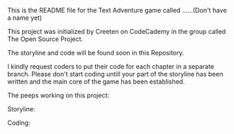 This is the README file for the Text Adventure game called ......(Don't have a name yet)

This project was initialized by Creeten on CodeCademy in the group called The Open Source Project.

The storyline and code will be found soon in this Repository.

I kindly request coders to put their code for each chapter in a separate branch.
Please don't start coding untill your part of the storyline has been written and the main core of the game has been established.




The peeps working on this project:




Storyline:



Coding: